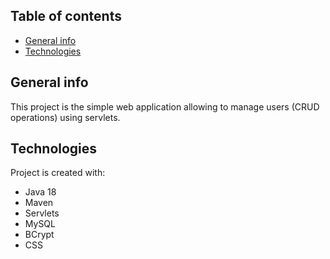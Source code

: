 ## Table of contents
* [General info](#general-info)
* [Technologies](#technologies)

## General info
This project is the simple web application allowing to manage users (CRUD operations) using servlets.
	
## Technologies
Project is created with:
* Java 18
* Maven
* Servlets
* MySQL
* BCrypt
* CSS

